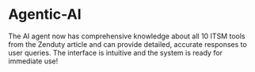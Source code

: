 # Agentic-AI
The AI agent now has comprehensive knowledge about all 10 ITSM tools from the Zenduty article and can provide detailed, accurate responses to user queries. The interface is intuitive and the system is ready for immediate use!
